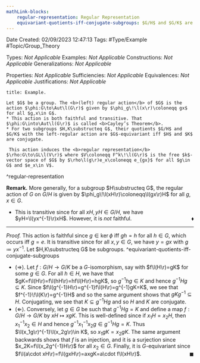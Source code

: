 ```yaml
---
mathLink-blocks:
    regular-representation: Regular Representation
    equivariant-quotients-iff-conjugate-subgroups: $G/H$ and $G/K$ are $G$-isomorphic $\Leftrightarrow$ $H$ and $K$ are conjugate
---
```


<div class="topSpace"></div>

Date Created: 02/09/2023 12:47:13
Tags: #Type/Example #Topic/Group_Theory

Types: <i>Not Applicable</i>
Examples: <i>Not Applicable</i>
Constructions: <i>Not Applicable</i>
Generalizations: <i>Not Applicable</i>

Properties: <i>Not Applicable</i>
Sufficiencies: <i>Not Applicable</i>
Equivalences: <i>Not Applicable</i>
Justifications: <i>Not Applicable</i>

``` ad-Example
title: Example.

Let $G$ be a group. The <b>(left) regular action</b> of $G$ is the action $\phi:G\to\Aut\l(G\r)$ given by $\phi_g\!\l(x\r)\coloneqq gx$ for all $g,x\in G$. 
* This action is both faithful and transitive. That $\phi:G\into\Aut\l(G\r)$ is called <b>Cayley’s Theorem</b>.
* For two subgroups $H,K\substructeq G$, their quotients $G/H$ and $G/K$ with the left-regular action are $G$-equivariant iff $H$ and $K$ are conjugate.

 This action induces the <b>regular representation</b> $\rho:G\to\GL\l(V\r)$ where $V\coloneqq F^k\!\l(G\r)$ is the free $k$-vector space of $G$ by $\rho\l(g\r)e_x\coloneqq e_{gx}$ for all $g\in G$ and $e_x\in V$.

```
^regular-representation

<b>Remark.</b> More generally, for a subgroup $H\substructeq G$, the regular action of $G$ on $G/H$ is given by $\phi_g\!\l(xH\r)\coloneqq\l(gx\r)H$ for all $g,x\in G$.
*  This is transitive since for all $xH,yH\in G/H$, we have $yH=\l(yx^{-1}\r)xH$. However, it is <i>not</i> faithful.<span style="float:right;">$\blacklozenge$</span>

---

<i>Proof.</i> This action is faithful since $g\in\ker\phi$ iff $gh=h$ for all $h\in G$, which occurs iff $g=e$. It is transitive since for all $x,y\in G$, we have $y=gx$ with $g\coloneqq yx^{-1}$. Let $H,K\substructeq G$ be subgroups.
^equivariant-quotients-iff-conjugate-subgroups
* ($\Rightarrow$). Let $f:G/H\to G/K$ be a $G$-isomorphism, say with $f\l(H\r)=gK$ for some $g\in G$. For all $h\in H$, we have that $gK=f\l(H\r)=f\l(hH\r)=hf\l(H\r)=hgK$, so $g^{-1}hg\in K$ and hence $g^{-1}Hg\subseteq K$. Since $f\l(g^{-1}H\r)=g^{-1}f\l(H\r)=g^{-1}gK=K$, we see that $f^{-1}\!\l(K\r)=g^{-1}H$ and so the same argument shows that $gKg^{-1}\subseteq H$. Conjugating, we see that $K\subseteq g^{-1}Hg$ and so $H$ and $K$ are conjugate.
* ($\Leftarrow$). Conversely, let $g\in G$ be such that $g^{-1}Hg=K$ and define a map $f:G/H\to G/K$ by $xH\mapsto xgK$. This is well-defined since if $x_1H=x_2H$, then $x_1^{-1}x_2\in H$ and hence $g^{-1}x_1^{-1}x_2g\in g^{-1}Hg=K$. Thus $\l(x_1g\r)^{-1}\l(x_2g\r)\in K$, so $x_1gK=x_2gK$. The same argument backwards shows that $f$ is an injection, and it is a surjection since $x_2K=f\l(x_2g^{-1}H\r)$ for all $x_2\in G$. Finally, it is $G$-equivariant since $f\l(a\cdot xH\r)=f\l(gxH\r)=axgK=a\cdot f\l(xH\r)$.<span style="float:right;">$\blacksquare$</span>
